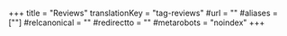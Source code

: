 +++
title = "Reviews"
translationKey = "tag-reviews"
#url = ""
#aliases = [""]
#relcanonical = ""
#redirectto = ""
#metarobots = "noindex"
+++
